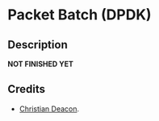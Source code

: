 # Packet Batch (DPDK)
## Description
**NOT FINISHED YET**

## Credits
* [Christian Deacon](https://github.com/gamemann).